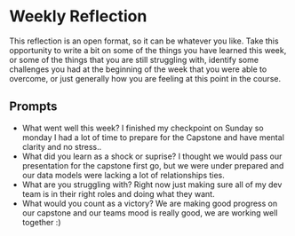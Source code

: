 # Weekly Reflection
This reflection is an open format, so it can be whatever you like. Take this opportunity to write a bit on some of the things you have learned this week, or some of the things that you are still struggling with, identify some challenges you had at the beginning of the week that you were able to overcome, or just generally how you are feeling at this point in the course.

## Prompts
- What went well this week?
    I finished my checkpoint on Sunday so monday I had a lot of time to prepare for the Capstone and have mental clarity and no stress..
- What did you learn as a shock or suprise?
    I thought we would pass our presentation for the capstone first go, but we were under prepared and our data models were lacking a lot of relationships ties.
- What are you struggling with?
    Right now just making sure all of my dev team is in their right roles and doing what they want.
- What would you count as a victory?
    We are making good progress on our capstone and our teams mood is really good, we are working well together :)